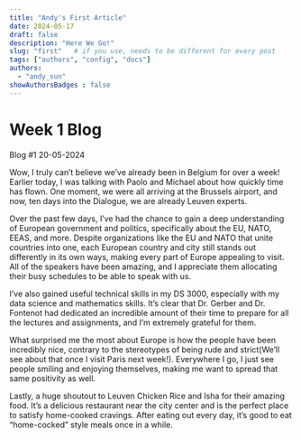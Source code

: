 ```yaml
---
title: "Andy's First Article"
date: 2024-05-17
draft: false
description: "Here We Go!"
slug: "first"   # if you use, needs to be different for every post
tags: ["authors", "config", "docs"]
authors:
  - "andy_sun"
showAuthorsBadges : false
---
```

# Week 1 Blog 

Blog #1 20-05-2024

Wow, I truly can’t believe we’ve already been in Belgium for over a week! Earlier today, I was talking with Paolo and Michael about how quickly time has flown. One moment, we were all arriving at the Brussels airport, and now, ten days into the Dialogue, we are already Leuven experts.

Over the past few days, I’ve had the chance to gain a deep understanding of European government and politics, specifically about the EU, NATO, EEAS, and more. Despite organizations like the EU and NATO that unite countries into one, each European country and city still stands out differently in its own ways, making every part of Europe appealing to visit. All of the speakers have been amazing, and I appreciate them allocating their busy schedules to be able to speak with us.

I’ve also gained useful technical skills in my DS 3000, especially with my data science and mathematics skills. It’s clear that Dr. Gerber and Dr. Fontenot had dedicated an incredible amount of their time to prepare for all the lectures and assignments, and I’m extremely grateful for them.

What surprised me the most about Europe is how the people have been incredibly nice, contrary to the stereotypes of being rude and strict(We’ll see about that once I visit Paris next week!).  Everywhere I go, I just see people smiling and enjoying themselves, making me want to spread that same positivity as well.

Lastly, a huge shoutout to Leuven Chicken Rice and Isha for their amazing food. It’s a delicious restaurant near the city center and is the perfect place to satisfy home-cooked cravings. After eating out every day, it’s good to eat “home-cocked” style meals once in a while.
